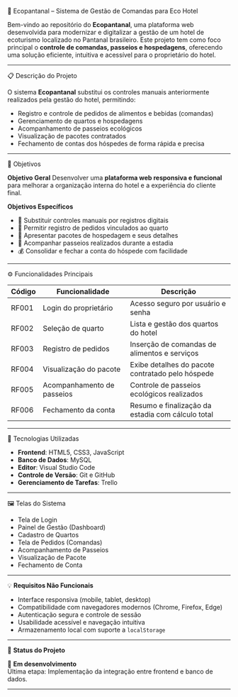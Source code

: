  🌿 Ecopantanal – Sistema de Gestão de Comandas para Eco Hotel

Bem-vindo ao repositório do **Ecopantanal**, uma plataforma web desenvolvida para modernizar e digitalizar a gestão de um hotel de ecoturismo localizado no Pantanal brasileiro.
 Este projeto tem como foco principal o **controle de comandas, passeios e hospedagens**, oferecendo uma solução eficiente, intuitiva e acessível para o proprietário do hotel.

---

 📋 Descrição do Projeto

O sistema **Ecopantanal** substitui os controles manuais anteriormente realizados pela gestão do hotel, permitindo:

- Registro e controle de pedidos de alimentos e bebidas (comandas)
- Gerenciamento de quartos e hospedagens
- Acompanhamento de passeios ecológicos
- Visualização de pacotes contratados
- Fechamento de contas dos hóspedes de forma rápida e precisa

---

 🎯 Objetivos

 **Objetivo Geral**
Desenvolver uma **plataforma web responsiva e funcional** para melhorar a organização interna do hotel e a experiência do cliente final.

 **Objetivos Específicos**
- 📌 Substituir controles manuais por registros digitais
- 🧾 Permitir registro de pedidos vinculados ao quarto
- 🧳 Apresentar pacotes de hospedagem e seus detalhes
- 🐾 Acompanhar passeios realizados durante a estadia
- 💰 Consolidar e fechar a conta do hóspede com facilidade

---

 ⚙️ Funcionalidades Principais

| Código | Funcionalidade                | Descrição                                                                 |
|--------|-------------------------------|---------------------------------------------------------------------------|
| RF001  | Login do proprietário         | Acesso seguro por usuário e senha                                         |
| RF002  | Seleção de quarto             | Lista e gestão dos quartos do hotel                                       |
| RF003  | Registro de pedidos           | Inserção de comandas de alimentos e serviços                              |
| RF004  | Visualização do pacote        | Exibe detalhes do pacote contratado pelo hóspede                          |
| RF005  | Acompanhamento de passeios    | Controle de passeios ecológicos realizados                               |
| RF006  | Fechamento da conta           | Resumo e finalização da estadia com cálculo total                         |

---

 🧪 Tecnologias Utilizadas

- **Frontend**: HTML5, CSS3, JavaScript
- **Banco de Dados**: MySQL
- **Editor**: Visual Studio Code
- **Controle de Versão**: Git e GitHub
- **Gerenciamento de Tarefas**: Trello

---

 🖼️ Telas do Sistema

- Tela de Login
- Painel de Gestão (Dashboard)
- Cadastro de Quartos
- Tela de Pedidos (Comandas)
- Acompanhamento de Passeios
- Visualização de Pacote
- Fechamento de Conta

---


 💡 **Requisitos Não Funcionais**

- Interface responsiva (mobile, tablet, desktop)
- Compatibilidade com navegadores modernos (Chrome, Firefox, Edge)
- Autenticação segura e controle de sessão
- Usabilidade acessível e navegação intuitiva
- Armazenamento local com suporte a `localStorage`

---

 🚧 **Status do Projeto**

📌 **Em desenvolvimento**  
Última etapa: Implementação da integração entre frontend e banco de dados.

---


